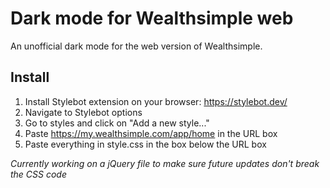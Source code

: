 # Dark mode for Wealthsimple web

An unofficial dark mode for the web version of Wealthsimple.

## Install

1. Install Stylebot extension on your browser: https://stylebot.dev/
2. Navigate to Stylebot options
3. Go to styles and click on "Add a new style..."
4. Paste https://my.wealthsimple.com/app/home in the URL box
5. Paste everything in style.css in the box below the URL box

*Currently working on a jQuery file to make sure future updates don't break the CSS code*
